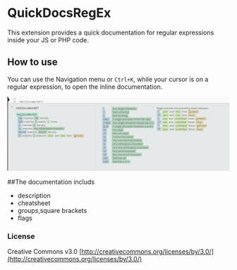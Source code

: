 # QuickDocsRegEx
This extension provides a quick documentation for regular expressions inside your JS or PHP code.

## How to use
You can use the Navigation menu or ```Ctrl+K```, while your cursor is on a regular expression, to open the inline documentation.

![Example](image/example.png?raw=true)


##The documentation includs
+ description
+ cheatsheet
 + groups,square brackets
 + flags


### License
Creative Commons v3.0
[http://creativecommons.org/licenses/by/3.0/](http://creativecommons.org/licenses/by/3.0/)

